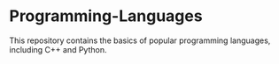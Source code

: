 # Programming-Languages
This repository contains the basics of popular programming languages, including C++ and Python.
